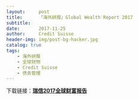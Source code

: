 ```yaml
---
layout:     post
title:      「海外研报」Global Wealth Report 2017
subtitle:   
date:       2017-11-25
author:     Credit Suisse
header-img: img/post-bg-hacker.jpg
catalog: true
tags:
    - 海外研报
    - 全球财物
    - Credit Suisse
    - 债务管理
---
```

下载链接：[**瑞信2017全球财富报告**](http://publications.credit-suisse.com/tasks/render/file/index.cfm?fileid=168E2808-9ED4-5A5E-19E43EA2A731A4ED)
